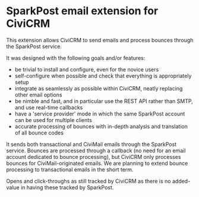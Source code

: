 # SparkPost email extension for CiviCRM

This extension allows CiviCRM to send emails and process bounces through the SparkPost service.

It was designed with the following goals and/or features:
* be trivial to install and configure, even for the novice users
* self-configure when possible and check that everything is appropriately setup
* integrate as seamlessly as possible within CiviCRM, neatly replacing other email options
* be nimble and fast, and in particular use the REST API rather than SMTP, and use real-time callbacks
* have a 'service provider' mode in which the same SparkPost account can be used for multiple clients
* accurate processing of bounces with in-depth analysis and translation of all bounce codes

It sends both transactional and CiviMail emails through the SparkPost service. Bounces are processed through a callback (no need for an email account dedicated to bounce processing), but CiviCRM only processes bounces for CiviMail-originated emails. We are planning to extend bounce processing to transactional emails in the short term.

Opens and click-throughs as still tracked by CiviCRM as there is no added-value in having these tracked by SparkPost.

